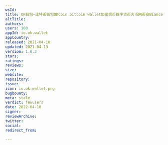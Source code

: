 ```yaml
---
wsId: 
title: OK钱包—比特币钱包OKCoin bitcoin wallet加密货币数字货币火币网币安Biance
altTitle: 
authors: 
users: 100
appId: io.ok.wallet
appCountry: 
released: 2021-04-10
updated: 2021-04-13
version: 1.0.3
stars: 
ratings: 
reviews: 
size: 
website: 
repository: 
issue: 
icon: io.ok.wallet.png
bugbounty: 
meta: stale
verdict: fewusers
date: 2022-04-10
signer: 
reviewArchive: 
twitter: 
social: 
redirect_from: 

---
```


